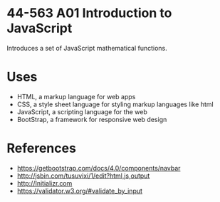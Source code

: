 # 44-563 A01 Introduction to JavaScript

Introduces a set of JavaScript mathematical functions. 

# Uses

- HTML, a markup language for web apps
- CSS, a style sheet language for styling markup languages like html
- JavaScript, a scripting language for the web
- BootStrap, a framework for responsive web design

# References

- https://getbootstrap.com/docs/4.0/components/navbar
- http://jsbin.com/tusuvixi/1/edit?html,js,output
- http://Initializr.com
- https://validator.w3.org/#validate_by_input

